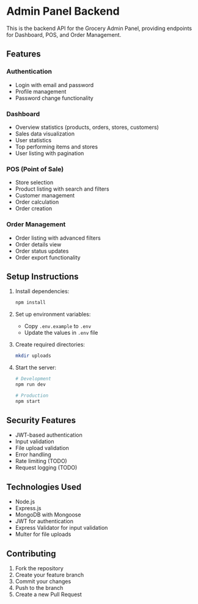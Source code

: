 # Admin Panel Backend

This is the backend API for the Grocery Admin Panel, providing endpoints for Dashboard, POS, and Order Management.

## Features

### Authentication
- Login with email and password
- Profile management
- Password change functionality

### Dashboard
- Overview statistics (products, orders, stores, customers)
- Sales data visualization
- User statistics
- Top performing items and stores
- User listing with pagination

### POS (Point of Sale)
- Store selection
- Product listing with search and filters
- Customer management
- Order calculation
- Order creation

### Order Management
- Order listing with advanced filters
- Order details view
- Order status updates
- Order export functionality

## Setup Instructions

1. Install dependencies:
   ```bash
   npm install
   ```

2. Set up environment variables:
   - Copy `.env.example` to `.env`
   - Update the values in `.env` file

3. Create required directories:
   ```bash
   mkdir uploads
   ```

4. Start the server:
   ```bash
   # Development
   npm run dev

   # Production
   npm start
   ```

## Security Features

- JWT-based authentication
- Input validation
- File upload validation
- Error handling
- Rate limiting (TODO)
- Request logging (TODO)

## Technologies Used

- Node.js
- Express.js
- MongoDB with Mongoose
- JWT for authentication
- Express Validator for input validation
- Multer for file uploads

## Contributing

1. Fork the repository
2. Create your feature branch
3. Commit your changes
4. Push to the branch
5. Create a new Pull Request
